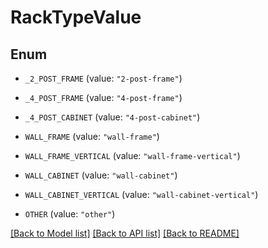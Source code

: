 # RackTypeValue

## Enum


* `_2_POST_FRAME` (value: `"2-post-frame"`)

* `_4_POST_FRAME` (value: `"4-post-frame"`)

* `_4_POST_CABINET` (value: `"4-post-cabinet"`)

* `WALL_FRAME` (value: `"wall-frame"`)

* `WALL_FRAME_VERTICAL` (value: `"wall-frame-vertical"`)

* `WALL_CABINET` (value: `"wall-cabinet"`)

* `WALL_CABINET_VERTICAL` (value: `"wall-cabinet-vertical"`)

* `OTHER` (value: `"other"`)


[[Back to Model list]](../README.md#documentation-for-models) [[Back to API list]](../README.md#documentation-for-api-endpoints) [[Back to README]](../README.md)


